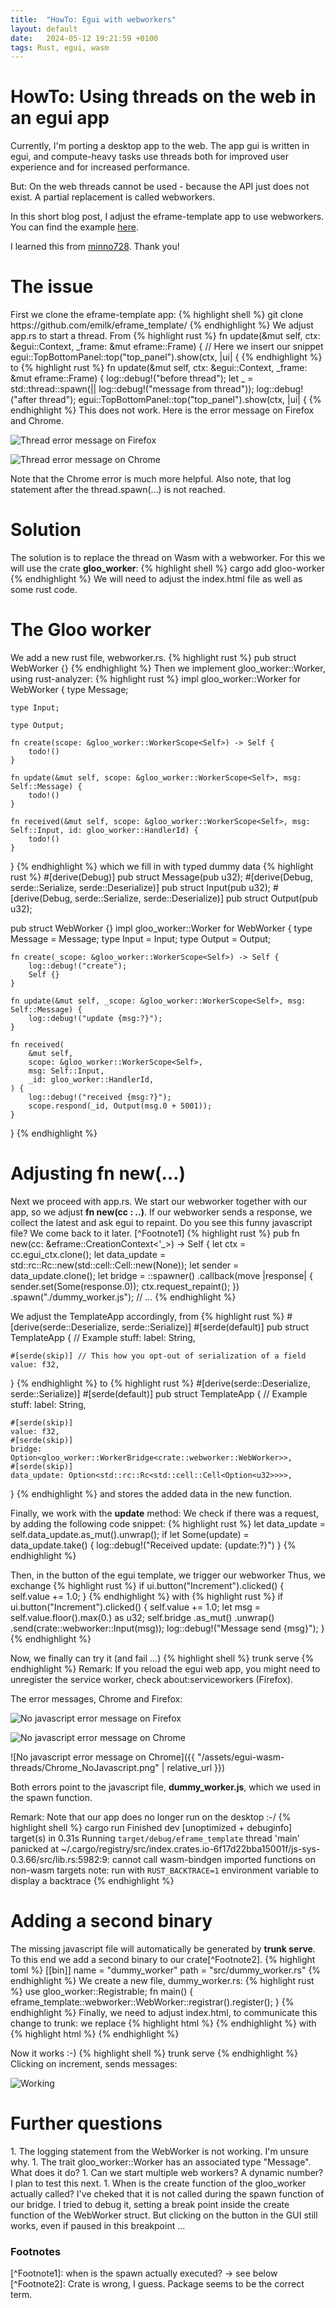 ```yaml
---
title:  "HowTo: Egui with webworkers"
layout: default
date:   2024-05-12 19:21:59 +0100
tags: Rust, egui, wasm
---
```

<h1>HowTo: Using threads on the web in an egui app</h1>

Currently, I'm porting a desktop app to the web. 
The app gui is written in egui, and compute-heavy tasks use threads both for improved user experience and for increased performance.

But: On the web threads cannot be used - because the API just does not exist.
A partial replacement is called webworkers.

In this short blog post, I adjust the eframe-template app to use webworkers.
You can find the example [here](https://github.com/voelklmichael/eframe_template_wasm).

I learned this from [minno728](https://github.com/minno726/). Thank you!

<h1>The issue</h1>
First we clone the eframe-template app:
{% highlight shell %}
git clone https://github.com/emilk/eframe_template/
{% endhighlight %}
We adjust app.rs to start a thread. From
{% highlight rust %}
  fn update(&mut self, ctx: &egui::Context, _frame: &mut eframe::Frame) {
    // Here we insert our snippet
    egui::TopBottomPanel::top("top_panel").show(ctx, |ui| {    
{% endhighlight %}
to
{% highlight rust %}
  fn update(&mut self, ctx: &egui::Context, _frame: &mut eframe::Frame) {
    log::debug!("before thread");
    let _ = std::thread::spawn(|| log::debug!("message from thread"));
    log::debug!("after thread");           
    egui::TopBottomPanel::top("top_panel").show(ctx, |ui| {    
{% endhighlight %}
This does not work. 
Here is the error message on Firefox and Chrome.

![Thread error message on Firefox](/assets/egui-wasm-threads/FireFox_Thread_Fail.png)

![Thread error message on Chrome](/assets/egui-wasm-threads/Chrome_Thread_Fail.png)

Note that the Chrome error is much more helpful.
Also note, that log statement after the thread.spawn(…) is not reached.

<h1>Solution</h1>
The solution is to replace the thread on Wasm with a webworker.
For this we will use the crate <b>gloo_worker</b>:
{% highlight shell %}
cargo add gloo-worker
{% endhighlight %}
We will need to adjust the index.html file as well as some rust code.

<h1>The Gloo worker</h1>
We add a new rust file, webworker.rs.
{% highlight rust %}
pub struct WebWorker {}    
{% endhighlight %}
Then we implement gloo_worker::Worker, using rust-analyzer:
{% highlight rust %}
impl gloo_worker::Worker for WebWorker {
    type Message;

    type Input;

    type Output;

    fn create(scope: &gloo_worker::WorkerScope<Self>) -> Self {
        todo!()
    }

    fn update(&mut self, scope: &gloo_worker::WorkerScope<Self>, msg: Self::Message) {
        todo!()
    }

    fn received(&mut self, scope: &gloo_worker::WorkerScope<Self>, msg: Self::Input, id: gloo_worker::HandlerId) {
        todo!()
    }
}
{% endhighlight %}
which we fill in with typed dummy data
{% highlight rust %}
#[derive(Debug)]
pub struct Message(pub u32);
#[derive(Debug, serde::Serialize, serde::Deserialize)]
pub struct Input(pub u32);
#[derive(Debug, serde::Serialize, serde::Deserialize)]
pub struct Output(pub u32);

pub struct WebWorker {}
impl gloo_worker::Worker for WebWorker {
    type Message = Message;
    type Input = Input;
    type Output = Output;

    fn create(_scope: &gloo_worker::WorkerScope<Self>) -> Self {
        log::debug!("create");
        Self {}
    }

    fn update(&mut self, _scope: &gloo_worker::WorkerScope<Self>, msg: Self::Message) {
        log::debug!("update {msg:?}");
    }

    fn received(
        &mut self,
        scope: &gloo_worker::WorkerScope<Self>,
        msg: Self::Input,
        _id: gloo_worker::HandlerId,
    ) {
        log::debug!("received {msg:?}");
        scope.respond(_id, Output(msg.0 + 5001));
    }
}
{% endhighlight %}

<h1>Adjusting fn new(…)</h1>
Next we proceed with app.rs.
We start our webworker together with our app, so we adjust <b>fn new(cc : ..)</b>.
If our webworker sends a response, we collect the latest and ask egui to repaint.
Do you see this funny javascript file? We come back to it later.
[^Footnote1]
{% highlight rust %}
pub fn new(cc: &eframe::CreationContext<'_>) -> Self {
    let ctx = cc.egui_ctx.clone();
    let data_update = std::rc::Rc::new(std::cell::Cell::new(None));
    let sender = data_update.clone();
    let bridge = <crate::webworker::WebWorker as gloo_worker::Spawnable>::spawner()
        .callback(move |response| {
            sender.set(Some(response.0));
            ctx.request_repaint();
        })
        .spawn("./dummy_worker.js");
    // …
{% endhighlight %}

We adjust the TemplateApp accordingly, from 
{% highlight rust %}
#[derive(serde::Deserialize, serde::Serialize)]
#[serde(default)] 
pub struct TemplateApp {
    // Example stuff:
    label: String,

    #[serde(skip)] // This how you opt-out of serialization of a field
    value: f32,
}
{% endhighlight %}
to 
{% highlight rust %}
#[derive(serde::Deserialize, serde::Serialize)]
#[serde(default)]
pub struct TemplateApp {
    // Example stuff:
    label: String,

    #[serde(skip)]
    value: f32,
    #[serde(skip)]
    bridge: Option<gloo_worker::WorkerBridge<crate::webworker::WebWorker>>,
    #[serde(skip)]
    data_update: Option<std::rc::Rc<std::cell::Cell<Option<u32>>>>,
}
{% endhighlight %}
and stores the added data in the new function.

Finally, we work with the <b>update</b> method:
We check if there was a request, by adding the following code snippet:
{% highlight rust %}
let data_update = self.data_update.as_mut().unwrap();
if let Some(update) = data_update.take() {
    log::debug!("Received update: {update:?}")
}
{% endhighlight %}

Then, in the button of the egui template, we trigger our webworker
Thus, we exchange 
{% highlight rust %}
if ui.button("Increment").clicked() {
    self.value += 1.0;
}
{% endhighlight %}
with 
{% highlight rust %}
if ui.button("Increment").clicked() {
    self.value += 1.0;
    let msg = self.value.floor().max(0.) as u32;
    self.bridge
        .as_mut()
        .unwrap()
        .send(crate::webworker::Input(msg));
    log::debug!("Message send {msg}");
}
{% endhighlight %}

Now, we finally can try it (and fail ...)
{% highlight shell %}
trunk serve
{% endhighlight %}
Remark: If you reload the egui web app, you might need to unregister the service worker, check about:serviceworkers (Firefox).

The error messages, Chrome and Firefox:

![No javascript error message on Firefox](./assets/egui-wasm-threads/Firefox_NoJavascript.png)

![No javascript error message on Chrome](Blog/assets/egui-wasm-threads/Chrome_NoJavascript.png)

![No javascript error message on Chrome]({{ "/assets/egui-wasm-threads/Chrome_NoJavascript.png" | relative_url }})  

Both errors point to the javascript file, <b>dummy_worker.js</b>, which we used in the spawn function.

Remark: Note that our app does no longer run on the desktop :-/
{% highlight shell %}
cargo run
    Finished dev [unoptimized + debuginfo] target(s) in 0.31s
     Running `target/debug/eframe_template`
thread 'main' panicked at ~/.cargo/registry/src/index.crates.io-6f17d22bba15001f/js-sys-0.3.66/src/lib.rs:5982:9:
cannot call wasm-bindgen imported functions on non-wasm targets
note: run with `RUST_BACKTRACE=1` environment variable to display a backtrace
 {% endhighlight %}

<h1>Adding a second binary</h1>
The missing javascript file will automatically be generated by <b>trunk serve</b>.
To this end we add a second binary to our crate[^Footnote2].
{% highlight toml %}
[[bin]]
name = "dummy_worker"
path = "src/dummy_worker.rs"
{% endhighlight %}
We create a new file, dummy_worker.rs:
{% highlight rust %}
use gloo_worker::Registrable;
fn main() {
    eframe_template::webworker::WebWorker::registrar().register();
}
{% endhighlight %}
Finally, we need to adjust index.html, to communicate this change to trunk:
we replace
{% highlight html %}
<link data-trunk rel="rust" data-wasm-opt="2" />
{% endhighlight %}
with 
{% highlight html %}
<link data-trunk rel="rust" data-wasm-opt="2" data-bin="eframe_template" data-type="main" />
<link data-trunk rel="rust" href="Cargo.toml" data-wasm-opt="2" data-bin="dummy_worker" data-type="worker" />
{% endhighlight %}

Now it works :-)
{% highlight shell %}
trunk serve
{% endhighlight %}
Clicking on increment, sends messages:

![Working](/assets/egui-wasm-threads/Working.png)


<h1>Further questions</h1>
1. The logging statement from the WebWorker is not working. I'm unsure why.    
1. The trait gloo_worker::Worker has an associated type "Message". What does it do?
1. Can we start multiple web workers? A dynamic number?
    I plan to test this next.
1. When is the create function of the gloo_worker actually called?
    I've cheked that it is not called during the spawn function of our bridge.
    I tried to debug it, setting a break point inside the create function of the WebWorker struct. 
    But clicking on the button in the GUI still works, even if paused in this breakpoint ...


<h3>Footnotes</h3>
[^Footnote1]: when is the spawn actually executed? -> see below
[^Footnote2]: Crate is wrong, I guess. Package seems to be the correct term.